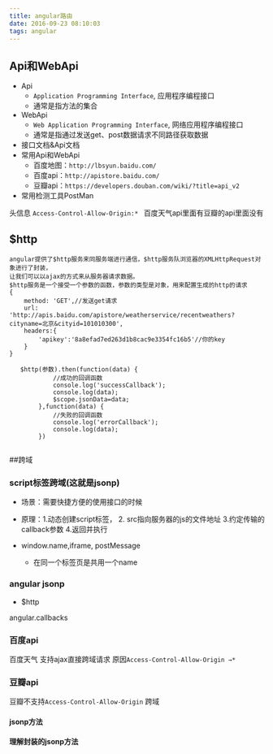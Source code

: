 ```yaml
---
title: angular路由
date: 2016-09-23 08:10:03
tags: angular
---
```


##  Api和WebApi

- Api 
    + `Application Programming Interface`, 应用程序编程接口
    + 通常是指方法的集合
- WebApi
    + `Web Application Programming Interface`, 网络应用程序编程接口
    + 通常是指通过发送get、post数据请求不同路径获取数据
- 接口文档&Api文档
- 常用Api和WebApi
    + 百度地图：`http://lbsyun.baidu.com/`
    + 百度api：`http://apistore.baidu.com/`
    + 豆瓣api：`https://developers.douban.com/wiki/?title=api_v2`
- 常用检测工具PostMan
 
头信息 `Access-Control-Allow-Origin:* ` 百度天气api里面有豆瓣的api里面没有
 
## $http

```
angular提供了$http服务来同服务端进行通信，$http服务队浏览器的XMLHttpRequest对象进行了封装，
让我们可以以ajax的方式来从服务器请求数据。
$http服务是一个接受一个参数的函数，参数的类型是对象，用来配置生成的http的请求
{
    method: 'GET',//发送get请求
    url: 'http://apis.baidu.com/apistore/weatherservice/recentweathers?cityname=北京&cityid=101010300',
    headers:{
        'apikey':'8a8efad7ed263d1b8cac9e3354fc16b5'//你的key
    }
}
 
   $http(参数).then(function(data) {
            //成功的回调函数
            console.log('successCallback');
            console.log(data);
            $scope.jsonData=data;
        },function(data) {
            //失败的回调函数
            console.log('errorCallback');
            console.log(data);
        })
        
```
 
##跨域

### script标签跨域(这就是jsonp)

- 场景：需要快捷方便的使用接口的时候
- 原理：1.动态创建script标签，
       2. src指向服务器的js的文件地址
       3.约定传输的callback参数
       4.返回并执行
 
- window.name,iframe, postMessage
    + 在同一个标签页是共用一个name
 
### angular jsonp

- $http
 
angular.callbacks
 
### 百度api

百度天气 支持ajax直接跨域请求 原因`Access-Control-Allow-Origin →*`
 
### 豆瓣api

豆瓣不支持`Access-Control-Allow-Origin` 跨域

#### jsonp方法
 
 
#### 理解封装的jsonp方法